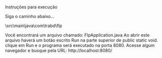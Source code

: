 Instruções para execução

Siga o caminho abaixo...

\src\main\java\com\trabd\flp

Você encontrará um arquivo chamado: FlpApplication.java
Ao abrir este arquivo haverá um botão escrito Run na parte superior de public static void.
clique em Run e o programa será executado na porta 8080.
Acesse algum navegador e busque pela URL: http://localhost:8080/
